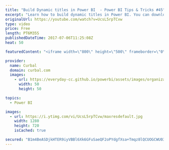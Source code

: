 ```yaml
---
title: "Build Dynamic titles in Power BI  - Power BI Tips & Tricks #45"
excerpt: "Learn how to build dynamic titles in Power BI. You can download the file here: http://curbal.com/blog/follow-the-summer-olympics-in-rio-2016-with-power-bi  Looking for the download file? Go to our Download Center: https://curbal.com/donwload-center then community downloads and then get file 40.  SUBSCRIBE"
originalUrl: https://youtube.com/watch?v=UcsL5rpTCvw
type: video
price: Free
length: PT6M35S
publishedDateTime: 2017-07-06T11:25:08Z
heat: 50

featuredContent: "<iframe width=\"800\" height=\"500\" frameborder=\"0\" src=\"https://www.youtube.com/embed/UcsL5rpTCvw\" allow=\"accelerometer; autoplay; encrypted-media; gyroscope; picture-in-picture\" allowfullscreen></iframe>"

provider:
  name: Curbal
  domain: curbal.com
  images:
    - url: https://everyday-cc.github.io/powerbi/assets/images/organizations/curbal.com-50x50.jpg
      width: 50
      height: 50

topics:
  - Power BI

images:
  - url: https://i.ytimg.com/vi/UcsL5rpTCvw/maxresdefault.jpg
    width: 1280
    height: 720
    isCached: true

secured: "B1m4BeASDjkHTER9iyVBBl6Xk6GFuSaeQF2oPYdgfXsa+Tmqz8lQCUOGCWU03kY0yrKiwdNIZj+o4Xm5DN4tRNkQKHyABsJf89YMHNMKN9ZdgM/ct+WjoVqUmt65/okj9oHCBUhplWOZoiYZ8aXRJQsRJtq1N3UWJoBSPntwo63C+lmcepBZJIycxdn595LbQKFRC30qdgRVMjjJwREVN0kDXCeElb3Tw0c9cRgtrEp1xP25hEVTojAPIsjOccMSQGOxSDz+Og02t1Rx0r8gCLtvDrqtgEpzcyzBE1ruX14zhRN30d1J1YVIHF1E4ch0Cz1/g4RLQuwOjxqfApXJf/ZzhnXmsyX6jFL3ZTSHlXZ7IihU2+Ke3Y5N7mPPr8G0z6Jhf/WlIb+4h7YlWd4886jbXebNPjmmCEvEXQK0PDA=;byuckWNnMMcYlOkJIdYqOw=="
---
```


